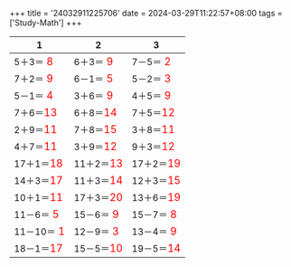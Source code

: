 +++ 
title = '24032911225706' 
date = 2024-03-29T11:22:57+08:00 
tags = ['Study-Math'] 
+++ 

1 | 2 | 3 
-- | -- | -- 
5＋3＝<font color=red size=4> 8</font> | 6＋3＝<font color=red size=4> 9</font> | 7－5＝<font color=red size=4> 2</font> 
7＋2＝<font color=red size=4> 9</font> | 6－1＝<font color=red size=4> 5</font> | 5－2＝<font color=red size=4> 3</font> 
5－1＝<font color=red size=4> 4</font> | 3＋6＝<font color=red size=4> 9</font> | 4＋5＝<font color=red size=4> 9</font> 
7＋6＝<font color=red size=4>13</font> | 6＋8＝<font color=red size=4>14</font> | 7＋5＝<font color=red size=4>12</font> 
2＋9＝<font color=red size=4>11</font> | 7＋8＝<font color=red size=4>15</font> | 3＋8＝<font color=red size=4>11</font> 
4＋7＝<font color=red size=4>11</font> | 3＋9＝<font color=red size=4>12</font> | 9＋3＝<font color=red size=4>12</font> 
17＋1＝<font color=red size=4>18</font> | 11＋2＝<font color=red size=4>13</font> | 17＋2＝<font color=red size=4>19</font> 
14＋3＝<font color=red size=4>17</font> | 11＋3＝<font color=red size=4>14</font> | 12＋3＝<font color=red size=4>15</font> 
10＋1＝<font color=red size=4>11</font> | 17＋3＝<font color=red size=4>20</font> | 13＋6＝<font color=red size=4>19</font> 
11－6＝<font color=red size=4> 5</font> | 15－6＝<font color=red size=4> 9</font> | 15－7＝<font color=red size=4> 8</font> 
11－10＝<font color=red size=4> 1</font> | 12－9＝<font color=red size=4> 3</font> | 13－4＝<font color=red size=4> 9</font> 
18－1＝<font color=red size=4>17</font> | 15－5＝<font color=red size=4>10</font> | 19－5＝<font color=red size=4>14</font> 

